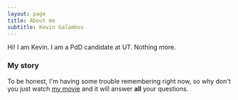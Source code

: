 ```yaml
---
layout: page
title: About me
subtitle: Kevin Galambos
---
```


Hi! I am Kevin. I am a PdD candidate at UT. Nothing more.

### My story

To be honest, I'm having some trouble remembering right now, so why don't you just watch [my movie](https://en.wikipedia.org/wiki/The_Princess_Bride_%28film%29) and it will answer **all** your questions.

